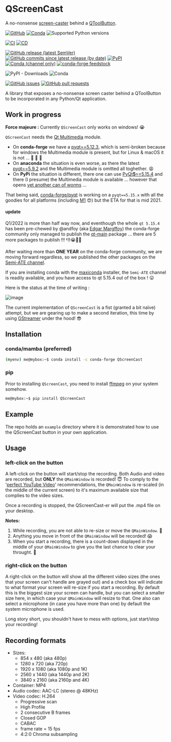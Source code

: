 # QScreenCast

A no-nonsense [screen-caster](https://en.wikipedia.org/wiki/Screencast) behind a [QToolButton](https://doc.qt.io/qt-5/qtoolbutton.html). 

[![GitHub](https://img.shields.io/github/license/Semi-ATE/QScreenCast?color=black)](https://github.com/Semi-ATE/QScreenCast/blob/main/LICENSE)
[![Conda](https://img.shields.io/conda/pn/conda-forge/QScreenCast?color=black)](https://anaconda.org/conda-forge/QScreenCast)
![Supported Python versions](https://img.shields.io/badge/python-%3E%3D3.7-black)

[![CI](https://github.com/Semi-ATE/QScreenCast/workflows/CI/badge.svg?branch=master)](https://github.com/Semi-ATE/QScreenCast/actions?query=workflow%3ACI)
[![CD](https://github.com/Semi-ATE/QScreenCast/workflows/CD/badge.svg)](https://github.com/Semi-ATE/QScreenCast/actions?query=workflow%3ACD)

[![GitHub release (latest SemVer)](https://img.shields.io/github/v/release/Semi-ATE/QScreenCast?color=blue&label=GitHub&sort=semver)](https://github.com/Semi-ATE/QScreenCast/releases/latest)
[![GitHub commits since latest release (by date)](https://img.shields.io/github/commits-since/Semi-ATE/QScreenCast/latest)](https://github.com/Semi-ATE/QScreenCast)
[![PyPI](https://img.shields.io/pypi/v/QScreenCast?color=blue&label=PyPI)](https://pypi.org/project/QScreenCast/)
[![Conda (channel only)](https://img.shields.io/conda/vn/conda-forge/QScreenCast?color=blue&label=conda-forge)](https://anaconda.org/conda-forge/qscreencast)
[![conda-forge feedstock](https://img.shields.io/github/issues-pr/conda-forge/qscreencast-feedstock?label=feedstock)](https://github.com/conda-forge/QScreenCast-feedstock)

![PyPI - Downloads](https://img.shields.io/pypi/dm/QScreenCast?color=g&label=PyPI%20downloads)
![Conda](https://img.shields.io/conda/dn/conda-forge/qscreencast?color=g&label=conda-forge%20downloads)

[![GitHub issues](https://img.shields.io/github/issues/Semi-ATE/QScreenCast)](https://github.com/Semi-ATE/QScreenCast/issues)
[![GitHub pull requests](https://img.shields.io/github/issues-pr/Semi-ATE/QScreenCast)](https://github.com/Semi-ATE/QScreenCast/pulls)

A library that exposes a no-nonsense screen caster behind a QToolButton to be incorporated in any Python/Qt application.

## Work in progress

**Force majeure :** Currently `QScreenCast` only works on windows! 😭

`QScreenCast` needs the [Qt Multimedia](https://doc.qt.io/qt-5/multimediaoverview.html) module. 
- On **conda-forge** we have a [pyqt==5.12.3](https://anaconda.org/conda-forge/pyqt), which is semi-broken because for windows the Multimedia module is present, but for Linux & macOS it is not ... 🙈 🙉 🙊
- On **anaconda** the situation is even worse, as there the latest [pyqt==5.9.2](https://anaconda.org/anaconda/pyqt) and the Multimedia module is omitted all toghether. 😩
- On **PyPi** the situation is different, there one can use [PyQt**5**==5.15.4](https://pypi.org/project/PyQt5/) and there (I presume) the Multimedia module is available ... however that opens [yet another can of worms](https://youtu.be/Ul79ihg41Rs?t=29) ...

That being said, [conda-forge/pyqt](https://github.com/conda-forge/pyqt-feedstock/issues) is working on a `pyqt==5.15.x` with all the goodies for all platforms (including [M1](https://www.apple.com/mac/m1/) 😍) but the ETA for that is mid 2021.

#### update

Q1/2022 is more than half way now, and eventhough the whole `qt 5.15.4` has been pre-chewed by @andfoy (aka [Edgar Margffoy](https://github.com/andfoy)) the conda-forge community only managed to publish the [qt-main](https://anaconda.org/conda-forge/qt-main) package ... there are 5 more packages to publish !!! 👎😭😤🤬 

After waiting more than **ONE YEAR** on the conda-forge community, we are moving forward regardless, so we published the other packages on the [Semi-ATE channel](https://anaconda.org/Semi-ATE).

If you are installing conda with the [maxiconda](https://www.maxiconda.org/) installer, the `Semi-ATE` channel is readily available, and you have access to qt 5.15.4 out of the box ! 😛

Here is the status at the time of writing :

![image](https://user-images.githubusercontent.com/3516972/156669594-b1379e39-b49e-43be-996e-4b9592144704.png)

The current implementation of `QScreenCast` is a fist (granted a bit naïve) attempt, but we are gearing up to make a second iteration, this time by using [GStreamer](https://gstreamer.freedesktop.org/) under the hood! 😎


## Installation

### conda/mamba (preferred)

```bash
(myenv) me@mybox:~$ conda install -c conda-forge QScreenCast 
```

### pip

Prior to installing `QScreenCast`, you need to install [ffmpeg](https://www.ffmpeg.org/download.html#build-windows)  on your system somehow.

```bash
me@mybox:~$ pip install QScreenCast
```
## Example

The repo holds an `example` directory where it is demonstrated how to use the QScreenCast button in your own application.

## Usage

### left-click on the button

A left-click on the button will start/stop the recording. Both Audio and video are recorded, but **ONLY** the `QMainWindow` is recorded! 😇 To comply to the '[perfect YouTube Video](https://lumen5.com/learn/youtube-video-dimension-and-size/)' recommendations, the `QMainWindow` is re-scaled (in the middle of the current screen) to it's maximum available size that complies to the video sizes. 

Once a recording is stopped, the QScreenCast-er will put the .mp4 file on your desktop.

**Notes:** 

1. While recording, you are not able to re-size or move the `QMainWindow`. 🧐
2. Anything you move in front of the `QMainWindow` will be recorded! 😱
2. When you start a recording, there is a count-down displayed in the middle of your `QMainWindow` to give you the last chance to clear your throught. 🤣 

### right-click on the button

A right-click on the button will show all the different video sizes (the ones that your screen can't handle are grayed out) and a check box will indicate to what format your screen will re-size if you start a recording. By default this is the biggest size your screen can handle, but you can select a smaller size here, in which case your `QMainWindow` will resize to that. One also can select a microphone (in case you have more than one) by default the system microphone is used.

Long story short, you shouldn't have to mess with options, just start/stop your recording!
## Recording formats

- Sizes:
  - 854 x 480 (aka 480p)
  - 1280 x 720 (aka 720p)
  - 1920 x 1080 (aka 1080p and 1K)
  - 2560 x 1440 (aka 1440p and 2K)
  - 3840 x 2160 (aka 2160p and 4K)
- Container: MP4
- Audio codec: AAC-LC (stereo @ 48KHz)
- Video codec: H.264
  - Progressive scan
  - High Profile
  - 2 consecutive B frames
  - Closed GOP
  - CABAC
  - frame rate = 15 fps
  - 4:2:0 Chroma subsampling
